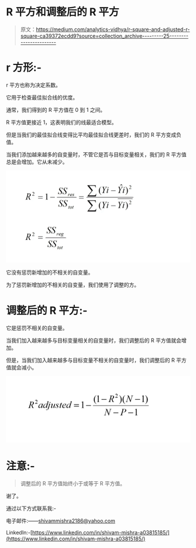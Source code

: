 # R 平方和调整后的 R 平方

> 原文：<https://medium.com/analytics-vidhya/r-square-and-adjusted-r-square-ca39372ecdd9?source=collection_archive---------25----------------------->

# r 方形:-

r 平方也称为决定系数。

它用于检查最佳拟合线的优度。

通常，我们得到的 R 平方值在 0 到 1 之间。

R 平方值更接近 1，这表明我们的线最适合模型。

但是当我们的最佳拟合线变得比平均最佳拟合线更差时，我们的 R 平方变成负值。

当我们添加越来越多的自变量时，不管它是否与目标变量相关，我们的 R 平方值总是会增加。它从未减少。

![](img/d8b3785780cccff011792965bc0b3909.png)

它没有惩罚新增加的不相关的自变量。

为了惩罚新增加的不相关的自变量，我们使用了调整的方。

# 调整后的 R 平方:-

它是惩罚不相关的自变量。

当我们加入越来越多与目标变量相关的自变量时，我们调整后的 R 平方值就会增加。

但是，当我们加入越来越多与目标变量不相关的自变量时，我们调整后的 R 平方值就会减小。

![](img/fee59b0a2402e79b669ec13cf1363c7e.png)

# 注意:-

> 调整后的 R 平方值始终小于或等于 R 平方值。

谢了。

通过以下方式联系我:-

电子邮件:——shivammishra2186@yahoo.com

LinkedIn:-[https://www.linkedin.com/in/shivam-mishra-a03815185/](https://www.linkedin.com/in/shivam-mishra-a03815185/)